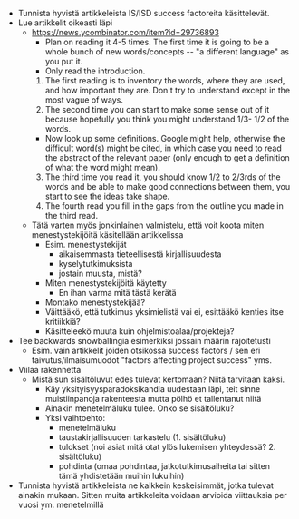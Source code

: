 - Tunnista hyvistä artikkeleista IS/ISD success factoreita käsittelevät.
- Lue artikkelit oikeasti läpi
    - https://news.ycombinator.com/item?id=29736893
        - Plan on reading it 4-5 times. The first time it is going to be a whole bunch of new words/concepts -- "a different language" as you put it.
        - Only read the introduction.
        1. The first reading is to inventory the words, where they are used, and how important they are. Don't try to understand except in the most vague of ways.
        2. The second time you can start to make some sense out of it because hopefully you think you might understand 1/3- 1/2 of the words.
        - Now look up some definitions. Google might help, otherwise the difficult word(s) might be cited, in which case you need to read the abstract of the relevant paper (only enough to get a definition of what the word might mean).
        3. The third time you read it, you should know 1/2 to 2/3rds of the words and be able to make good connections between them, you start to see the ideas take shape.
        4. The fourth read you fill in the gaps from the outline you made in the third read.
    - Tätä varten myös jonkinlainen valmistelu, että voit koota miten menestystekijöitä käsitellään artikkelissa
        - Esim. menestystekijät
            - aikaisemmasta tieteellisestä kirjallisuudesta
            - kyselytutkimuksista
            - jostain muusta, mistä?
        - Miten menestystekijöitä käytetty
            - En ihan varma mitä tästä kerätä
        - Montako menestystekijää?
        - Väittääkö, että tutkimus yksimielistä vai ei, esittääkö kenties itse kritiikkiä?
        - Käsitteleekö muuta kuin ohjelmistoalaa/projekteja?
- Tee backwards snowballingia esimerkiksi jossain määrin rajoitetusti
    - Esim. vain artikkelit joiden otsikossa success factors / sen eri taivutus/ilmaisumuodot "factors affecting project success" yms.
- Viilaa rakennetta
    - Mistä sun sisältöluvut edes tulevat kertomaan? Niitä tarvitaan kaksi.
        - Käy yksityisyysparadoksikandia uudestaan läpi, teit sinne muistiinpanoja rakenteesta mutta pölhö et tallentanut niitä
        - Ainakin menetelmäluku tulee. Onko se sisältöluku?
        - Yksi vaihtoehto:
            - menetelmäluku
            - taustakirjallisuuden tarkastelu (1. sisältöluku)
            - tulokset (noi asiat mitä otat ylös lukemisen yhteydessä? 2. sisältöluku)
            - pohdinta (omaa pohdintaa, jatkotutkimusaiheita tai sitten tämä yhdistetään muihin lukuihin)
- Tunnista hyvistä artikkeleista ne kaikkein keskeisimmät, jotka tulevat ainakin mukaan. Sitten muita artikkeleita voidaan arvioida viittauksia per vuosi ym. menetelmillä
